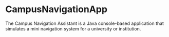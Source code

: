 # CampusNavigationApp
The Campus Navigation Assistant is a Java console-based application that simulates a mini navigation system for a university or institution.
